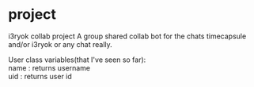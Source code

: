# project
i3ryok collab project
A group shared collab bot for the chats timecapsule and/or i3ryok or any chat really.

User class variables(that I've seen so far):<br>
  name : returns username<br>
  uid : returns user id<br>
